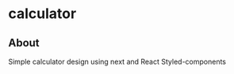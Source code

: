 # calculator

## About <a name = "about"></a>

Simple calculator design using next and React Styled-components